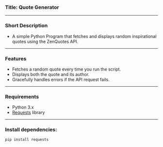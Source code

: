 ### Title: Quote Generator

---

### Short Description
- A simple Python Program that fetches and displays random inspirational quotes using the ZenQuotes API.

---

### Features
- Fetches a random quote every time you run the script.
- Displays both the quote and its author.
- Gracefully handles errors if the API request fails.

---

### Requirements
- Python 3.x
- [Requests](https://pypi.org/project/requests/) library

---

### Install dependencies:
```bash
pip install requests